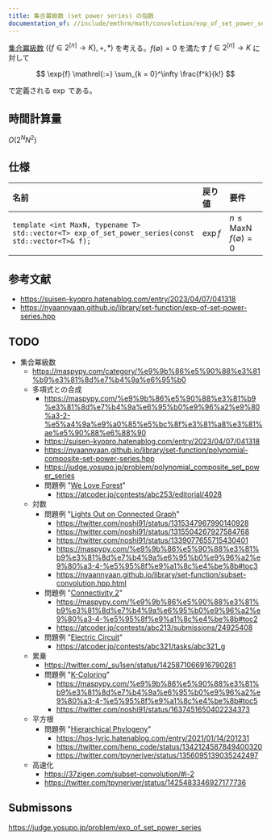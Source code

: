 ```yaml
---
title: 集合冪級数 (set power series) の指数
documentation_of: //include/emthrm/math/convolution/exp_of_set_power_series.hpp
---
```


[集合冪級数](./subset_convolution.md) $(\lbrace f \in 2^{\lbrack n \rbrack} \to K \rbrace, +, \ast)$ を考える。$f(\emptyset) = 0$ を満たす $f \in 2^{\lbrack n \rbrack} \to K$ に対して

$$
  \exp{f} \mathrel{:=} \sum_{k = 0}^\infty \frac{f^k}{k!}
$$

で定義される $\exp$ である。


## 時間計算量

$O(2^N N^2)$


## 仕様

|名前|戻り値|要件|
|:--|:--|:--|
|`template <int MaxN, typename T>`<br>`std::vector<T> exp_of_set_power_series(const std::vector<T>& f);`|$\exp{f}$|$n \leq \mathrm{MaxN}$<br>$f(\emptyset) = 0$|


## 参考文献

- https://suisen-kyopro.hatenablog.com/entry/2023/04/07/041318
- https://nyaannyaan.github.io/library/set-function/exp-of-set-power-series.hpp


## TODO

- 集合冪級数
  - https://maspypy.com/category/%e9%9b%86%e5%90%88%e3%81%b9%e3%81%8d%e7%b4%9a%e6%95%b0
  - 多項式との合成
    - https://maspypy.com/%e9%9b%86%e5%90%88%e3%81%b9%e3%81%8d%e7%b4%9a%e6%95%b0%e9%96%a2%e9%80%a3-2-%e5%a4%9a%e9%a0%85%e5%bc%8f%e3%81%a8%e3%81%ae%e5%90%88%e6%88%90
    - https://suisen-kyopro.hatenablog.com/entry/2023/04/07/041318
    - https://nyaannyaan.github.io/library/set-function/polynomial-composite-set-power-series.hpp
    - https://judge.yosupo.jp/problem/polynomial_composite_set_power_series
    - 問題例 "[We Love Forest](https://atcoder.jp/contests/abc253/tasks/abc253_h)"
      - https://atcoder.jp/contests/abc253/editorial/4028
  - 対数
    - 問題例 "[Lights Out on Connected Graph](https://atcoder.jp/contests/arc105/tasks/arc105_f)"
      - https://twitter.com/noshi91/status/1315347967990140928
      - https://twitter.com/noshi91/status/1315504267927584768
      - https://twitter.com/noshi91/status/1339077655715430401
      - https://maspypy.com/%e9%9b%86%e5%90%88%e3%81%b9%e3%81%8d%e7%b4%9a%e6%95%b0%e9%96%a2%e9%80%a3-4-%e5%95%8f%e9%a1%8c%e4%be%8b#toc3
      - https://nyaannyaan.github.io/library/set-function/subset-convolution.hpp.html
    - 問題例 "[Connectivity 2](https://atcoder.jp/contests/abc213/tasks/abc213_g)"
      - https://maspypy.com/%e9%9b%86%e5%90%88%e3%81%b9%e3%81%8d%e7%b4%9a%e6%95%b0%e9%96%a2%e9%80%a3-4-%e5%95%8f%e9%a1%8c%e4%be%8b#toc2
      - https://atcoder.jp/contests/abc213/submissions/24925408
    - 問題例 "[Electric Circuit](https://atcoder.jp/contests/abc321/tasks/abc321_g)"
      - https://atcoder.jp/contests/abc321/tasks/abc321_g
  - 累乗
    - https://twitter.com/_su1sen/status/1425871066916790281
    - 問題例 "[K-Coloring](https://atcoder.jp/contests/abc294/tasks/abc294_h)"
      - https://maspypy.com/%e9%9b%86%e5%90%88%e3%81%b9%e3%81%8d%e7%b4%9a%e6%95%b0%e9%96%a2%e9%80%a3-4-%e5%95%8f%e9%a1%8c%e4%be%8b#toc5
      - https://twitter.com/noshi91/status/1637451650402234373
  - 平方根
    - 問題例 "[Hierarchical Phylogeny](https://atcoder.jp/contests/xmascon20/tasks/xmascon20_h)"
      - https://hos-lyric.hatenablog.com/entry/2021/01/14/201231
      - https://twitter.com/heno_code/status/1342124587849400320
      - https://twitter.com/tpyneriver/status/1356095139035242497
  - 高速化
    - https://37zigen.com/subset-convolution/#i-2
    - https://twitter.com/tpyneriver/status/1425483346927177736


## Submissons

https://judge.yosupo.jp/problem/exp_of_set_power_series
